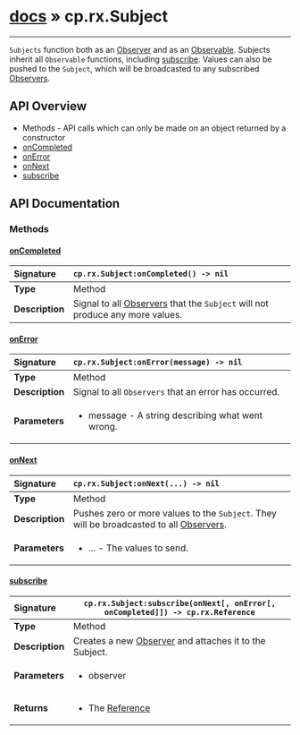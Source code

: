 # [docs](index.md) » cp.rx.Subject
---

`Subjects` function both as an [Observer](cp.rs.Observer.md) and as an [Observable](cp.rx.Observable.md). Subjects inherit all
`Observable` functions, including [subscribe](#subscribe). Values can also be pushed to the `Subject`, which will
be broadcasted to any subscribed [Observers](cp.rx.Observers.md).

## API Overview
* Methods - API calls which can only be made on an object returned by a constructor
 * [onCompleted](#oncompleted)
 * [onError](#onerror)
 * [onNext](#onnext)
 * [subscribe](#subscribe)

## API Documentation

### Methods

#### [onCompleted](#oncompleted)
| <span style="float: left;">**Signature**</span> | <span style="float: left;">`cp.rx.Subject:onCompleted() -> nil` </span>                                                          |
| -----------------------------------------------------|---------------------------------------------------------------------------------------------------------|
| **Type**                                             | Method |
| **Description**                                      | Signal to all [Observers](cp.rx.Observer.md) that the `Subject` will not produce any more values. |

#### [onError](#onerror)
| <span style="float: left;">**Signature**</span> | <span style="float: left;">`cp.rx.Subject:onError(message) -> nil` </span>                                                          |
| -----------------------------------------------------|---------------------------------------------------------------------------------------------------------|
| **Type**                                             | Method |
| **Description**                                      | Signal to all `Observers` that an error has occurred. |
| **Parameters**                                       | <ul><li>message     - A string describing what went wrong.</li></ul> |

#### [onNext](#onnext)
| <span style="float: left;">**Signature**</span> | <span style="float: left;">`cp.rx.Subject:onNext(...) -> nil` </span>                                                          |
| -----------------------------------------------------|---------------------------------------------------------------------------------------------------------|
| **Type**                                             | Method |
| **Description**                                      | Pushes zero or more values to the `Subject`. They will be broadcasted to all [Observers](cp.rx.Observer.md). |
| **Parameters**                                       | <ul><li>...       - The values to send.</li></ul> |

#### [subscribe](#subscribe)
| <span style="float: left;">**Signature**</span> | <span style="float: left;">`cp.rx.Subject:subscribe(onNext[, onError[, onCompleted]]) -> cp.rx.Reference` </span>                                                          |
| -----------------------------------------------------|---------------------------------------------------------------------------------------------------------|
| **Type**                                             | Method |
| **Description**                                      | Creates a new [Observer](cp.rx.Observer.md) and attaches it to the Subject. |
| **Parameters**                                       | <ul><li>observer | onNext     - Either an <a href="cp.rx.Observer.md">Observer</a>, or a <code>function</code> called                          when the <code>Subject</code> produces a value.</li><li>onError               - A <code>function</code> called when the <code>Subject</code> terminates due to an error.</li><li>onCompleted           - A <code>function</code> called when the <code>Subject</code> completes normally.</li></ul> |
| **Returns**                                          | <ul><li>The <a href="cp.rx.Reference.md">Reference</a></li></ul> |

